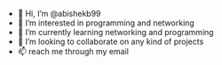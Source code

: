 - 👋 Hi, I’m @abishekb99
- 👀 I’m interested in programming and networking
- 🌱 I’m currently learning networking and programming
- 💞️ I’m looking to collaborate on any kind of projects
- 📫 reach me through my email


<!---
abishekb99/abishekb99 is a ✨ special ✨ repository because its `README.md` (this file) appears on your GitHub profile.
You can click the Preview link to take a look at your changes.
--->
